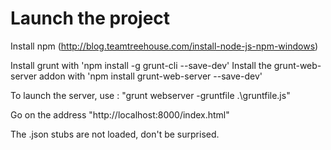 Launch the project
==================

Install npm (http://blog.teamtreehouse.com/install-node-js-npm-windows)

Install grunt with 'npm install -g grunt-cli --save-dev'
Install the grunt-web-server addon with 'npm install grunt-web-server --save-dev'

To launch the server, use :
"grunt webserver -gruntfile .\gruntfile.js"

Go on the address "http://localhost:8000/index.html"

The .json stubs are not loaded, don't be surprised.

